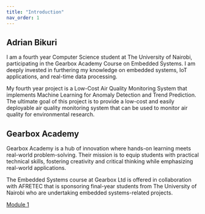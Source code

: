 ```yaml
---
title: "Introduction"
nav_order: 1
---
```


## Adrian Bikuri
I am a fourth year Computer Science student at The University of Nairobi, participating in the Gearbox Academy Course on Embedded Systems. I am deeply invested in furthering my knowledge on embedded systems, IoT applications, and real-time data processing. 

My fourth year project is a Low-Cost Air Quality Monitoring System that implements Machine Learning for Anomaly Detection and Trend Prediction. The ultimate goal of this project is to provide a low-cost and easily deployable air quality monitoring system that can be used to monitor air quality for environmental research.
## Gearbox Academy
Gearbox Academy is a hub of innovation where hands-on learning meets real-world problem-solving. Their mission is to equip students with practical technical skills, fostering creativity and critical thinking while emphasizing real-world applications.

The Embedded Systems course at Gearbox Ltd is offered in collaboration with AFRETEC that is sponsoring final-year  students from The University of Nairobi who are undertaking embedded systems-related projects.

[Module 1](module1.md)
